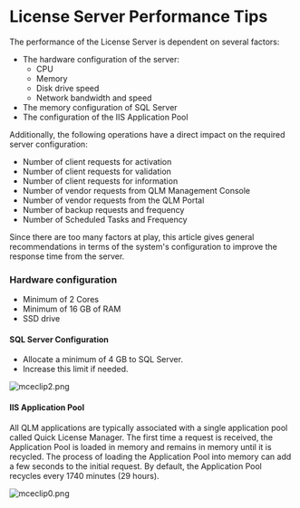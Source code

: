 # License Server Performance Tips

The performance of the License Server is dependent on several factors:

* The hardware configuration of the server:
  * CPU
  * Memory
  * Disk drive speed
  * Network bandwidth and speed
* The memory configuration of SQL Server
* The configuration of the IIS Application Pool

Additionally, the following operations have a direct impact on the required server configuration:

* Number of client requests for activation
* Number of client requests for validation
* Number of client requests for information
* Number of vendor requests from QLM Management Console
* Number of vendor requests from the QLM Portal
* Number of backup requests and frequency
* Number of Scheduled Tasks and Frequency

Since there are too many factors at play, this article gives general recommendations in terms of the system's configuration to improve the response time from the server.

### Hardware configuration

* Minimum of 2 Cores
* Minimum of 16 GB of RAM
* SSD drive

#### SQL Server Configuration

* Allocate a minimum of 4 GB to SQL Server.
* Increase this limit if needed.

![mceclip2.png](https://support.soraco.co/hc/article\_attachments/360090294912/mceclip2.png)

#### IIS Application Pool

All QLM applications are typically associated with a single application pool called Quick License Manager. The first time a request is received, the Application Pool is loaded in memory and remains in memory until it is recycled. The process of loading the Application Pool into memory can add a few seconds to the initial request. By default, the Application Pool recycles every 1740 minutes (29 hours).&#x20;

![mceclip0.png](https://support.soraco.co/hc/article\_attachments/360090266811/mceclip0.png)
